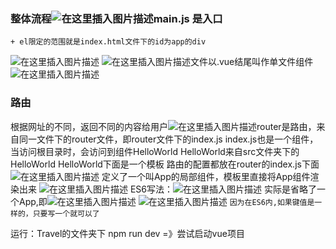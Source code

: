 ﻿### 整体流程![在这里插入图片描述](https://img-blog.csdnimg.cn/20190531182049261.png?x-oss-process=image/watermark,type_ZmFuZ3poZW5naGVpdGk,shadow_10,text_aHR0cHM6Ly9ibG9nLmNzZG4ubmV0L0FkYV9sYWtl,size_16,color_FFFFFF,t_70)main.js 是入口
	+ el限定的范围就是index.html文件下的id为app的div
![在这里插入图片描述](https://img-blog.csdnimg.cn/20190531175249897.png?x-oss-process=image/watermark,type_ZmFuZ3poZW5naGVpdGk,shadow_10,text_aHR0cHM6Ly9ibG9nLmNzZG4ubmV0L0FkYV9sYWtl,size_16,color_FFFFFF,t_70)
![在这里插入图片描述](https://img-blog.csdnimg.cn/20190531181141537.png?x-oss-process=image/watermark,type_ZmFuZ3poZW5naGVpdGk,shadow_10,text_aHR0cHM6Ly9ibG9nLmNzZG4ubmV0L0FkYV9sYWtl,size_16,color_FFFFFF,t_70)文件以.vue结尾叫作单文件组件![在这里插入图片描述](https://img-blog.csdnimg.cn/20190531170410510.png?x-oss-process=image/watermark,type_ZmFuZ3poZW5naGVpdGk,shadow_10,text_aHR0cHM6Ly9ibG9nLmNzZG4ubmV0L0FkYV9sYWtl,size_16,color_FFFFFF,t_70)
### 路由
根据网址的不同，返回不同的内容给用户![在这里插入图片描述](https://img-blog.csdnimg.cn/20190531173035469.png?x-oss-process=image/watermark,type_ZmFuZ3poZW5naGVpdGk,shadow_10,text_aHR0cHM6Ly9ibG9nLmNzZG4ubmV0L0FkYV9sYWtl,size_16,color_FFFFFF,t_70)router是路由，来自同一文件下的router文件，即router文件下的index.js
index.js也是一个组件，当访问根目录时，会访问到组件HelloWorld
HelloWorld来自src文件夹下的HelloWorld
HelloWorld下面是一个模板
路由的配置都放在router的index.js下面
![在这里插入图片描述](https://img-blog.csdnimg.cn/20190531175827273.png?x-oss-process=image/watermark,type_ZmFuZ3poZW5naGVpdGk,shadow_10,text_aHR0cHM6Ly9ibG9nLmNzZG4ubmV0L0FkYV9sYWtl,size_16,color_FFFFFF,t_70)
定义了一个叫App的局部组件，模板里直接将App组件渲染出来
![在这里插入图片描述](https://img-blog.csdnimg.cn/20190531180409858.png?x-oss-process=image/watermark,type_ZmFuZ3poZW5naGVpdGk,shadow_10,text_aHR0cHM6Ly9ibG9nLmNzZG4ubmV0L0FkYV9sYWtl,size_16,color_FFFFFF,t_70)
ES6写法：![在这里插入图片描述](https://img-blog.csdnimg.cn/20190531121631102.png)
实际是省略了一个App,即![在这里插入图片描述](https://img-blog.csdnimg.cn/20190531121716170.png)
![在这里插入图片描述](https://img-blog.csdnimg.cn/20190531124140791.png?x-oss-process=image/watermark,type_ZmFuZ3poZW5naGVpdGk,shadow_10,text_aHR0cHM6Ly9ibG9nLmNzZG4ubmV0L0FkYV9sYWtl,size_16,color_FFFFFF,t_70)
``因为在ES6内,如果键值是一样的，只要写一个就可以了
``

运行：Travel的文件夹下 npm run dev =》尝试启动vue项目



